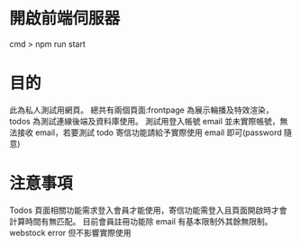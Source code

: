 # 開啟前端伺服器

cmd > npm run start

# 目的

此為私人測試用網頁。
總共有兩個頁面:frontpage 為展示輪播及特效渲染，todos 為測試連線後端及資料庫使用。
測試用登入帳號 email 並未實際帳號，無法接收 email，若要測試 todo 寄信功能請給予實際使用 email 即可(password 隨意)

# 注意事項

Todos 頁面相關功能需求登入會員才能使用，寄信功能需登入且頁面開啟時才會計算時間有無匹配。
目前會員註冊功能除 email 有基本限制外其餘無限制。
webstock error 但不影響實際使用
